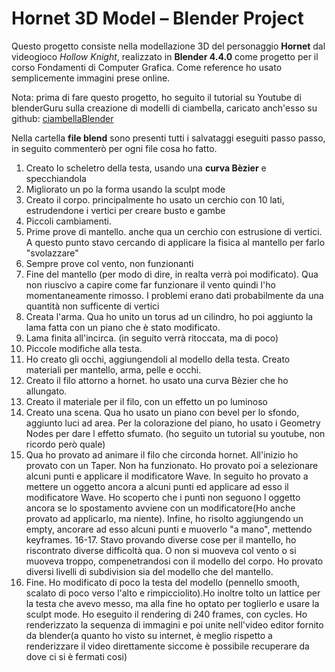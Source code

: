 # Hornet 3D Model – Blender Project

Questo progetto consiste nella modellazione 3D del personaggio **Hornet** dal videogioco *Hollow Knight*, realizzato in **Blender 4.4.0** come progetto per il corso Fondamenti di Computer Grafica. Come reference ho usato semplicemente immagini prese online.

Nota: prima di fare questo progetto, ho seguito il tutorial su Youtube di blenderGuru sulla creazione di modelli di ciambella, caricato anch'esso su github: [ciambellaBlender](https://github.com/FedericoCerra/ciambelleBlender)

Nella cartella **file blend** sono presenti tutti i salvataggi eseguiti passo passo, in seguito commenterò per ogni file cosa ho fatto.

1. Creato lo scheletro della testa, usando una **curva Bèzier** e specchiandola
2. Migliorato un po la forma usando la sculpt mode
3.  Creato il corpo. principalmente ho usato un cerchio con 10 lati, estrudendone i vertici per creare busto e gambe
4.  Piccoli cambiamenti.
5. Prime prove di mantello. anche qua un cerchio con estrusione di vertici. A questo punto stavo cercando di applicare la fisica al mantello per farlo "svolazzare"
6. Sempre prove col vento, non funzionanti
7. Fine del mantello (per modo di dire, in realta verrà poi modificato). Qua non riuscivo a capire come far funzionare il vento quindi l'ho momentaneamente rimosso. I problemi erano dati probabilmente da una quantità non sufficente di vertici
8. Creata l'arma. Qua ho unito un torus ad un cilindro, ho poi aggiunto la lama fatta con un piano che è stato modificato.
9. Lama finita all'incirca. (in seguito verrà ritoccata, ma di poco)
10. Piccole modifiche alla testa.
11. Ho creato gli occhi, aggiungendoli al modello della testa. Creato materiali per mantello, arma, pelle e occhi.
12. Creato il filo attorno a hornet. ho usato una curva Bèzier che ho allungato.
13. Creato il materiale per il filo, con un effetto un po luminoso
14. Creato una scena. Qua ho usato un piano con bevel per lo sfondo, aggiunto luci ad area. Per la colorazione del piano, ho usato i Geometry Nodes per dare l effetto sfumato. (ho seguito un tutorial su youtube, non ricordo però quale)
15. Qua ho provato ad animare il filo che circonda hornet. All'inizio ho provato con un Taper. Non ha funzionato. Ho provato poi a selezionare alcuni punti e applicare il modificatore Wave. In seguito ho provato a mettere un oggetto ancora a alcuni punti ed applicare ad esso il modificatore Wave. Ho scoperto che i punti non seguono l oggetto ancora se lo spostamento avviene con un modificatore(Ho anche provato ad applicarlo, ma niente). Infine, ho risolto aggiungendo un empty, ancorare ad esso alcuni punti e muoverlo "a mano", mettendo keyframes.
16-17. Stavo provando diverse cose per il mantello, ho riscontrato diverse difficoltà qua. O non si muoveva col vento o si muoveva troppo, compenetrandosi con il modello del corpo. Ho provato diversi livelli di subdivision sia del modello che del mantello.
18. Fine. Ho modificato di poco la testa del modello (pennello smooth, scalato di poco verso l'alto e rimpicciolito).Ho inoltre tolto un lattice per la testa che avevo messo, ma alla fine ho optato per toglierlo e usare la sculpt mode. Ho eseguito il rendering di 240 frames, con cycles. Ho renderizzato la sequenza di immagini e poi unite nell'video editor fornito da blender(a quanto ho visto su internet, è meglio rispetto a renderizzare il video direttamente siccome è possibile recuperare da dove ci si è fermati cosi)

